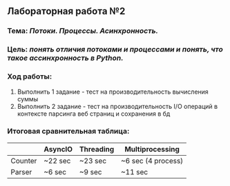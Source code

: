 ## Лабораторная работа №2
### Тема: *Потоки. Процессы. Асинхронность.*
### Цель: *понять отличия потоками и процессами и понять, что такое ассинхронность в Python.*

### Ход работы:
1. Выполнить 1 задание - тест на производительность вычисления суммы
2. Выполнить 2 задание - тест на производительность I/O операций в контексте парсинга веб страниц и сохранения в бд 

### Итоговая сравнительная таблица:
|         | AsyncIO | Threading | Multiprocessing    |
|---------|---------|-----------|--------------------|
| Counter | ~22 sec | ~23 sec   | ~6 sec (4 process) |
| Parser  | ~6 sec  | ~9 sec    | ~11 sec            |